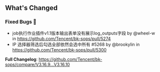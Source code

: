 <!-- Release notes generated using configuration in .github/release.yml at master -->

## What's Changed
### Fixed Bugs 👾
* job执行作业插件v1.1版本输出表单没有展示log_outputs字段 by @wheel-w in https://github.com/Tencent/bk-sops/pull/5274
* IP 选择器筛选后勾选全部依然会选中所有 #5268 by @brookylin in https://github.com/Tencent/bk-sops/pull/5300


**Full Changelog**: https://github.com/Tencent/bk-sops/compare/V3.16.9...V3.16.10